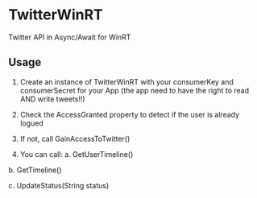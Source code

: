 TwitterWinRT
============

Twitter API in Async/Await for WinRT

Usage
-----
1. Create an instance of TwitterWinRT with your consumerKey and consumerSecret for your App (the app need to have the right to read AND write tweets!!)

2. Check the AccessGranted property to detect if the user is already logued

3. If not, call GainAccessToTwitter()

4. You can call:
  a. GetUserTimeline()

  b. GetTimeline()

  c. UpdateStatus(String status)
